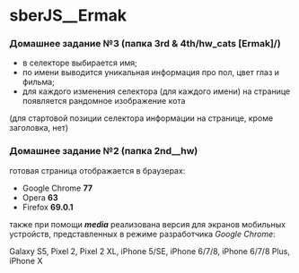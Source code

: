sberJS__Ermak
======================

### Домашнее задание №3 (папка 3rd & 4th/hw_cats [Ermak]/)
* в селекторе выбирается имя;
* по имени выводится уникальная информация про пол, цвет глаз и фильма;
* для каждого изменения селектора (для каждого имени) на странице появляется рандомное изображение кота

(для стартовой позиции селектора информации на странице, кроме заголовка, нет)



### Домашнее задание №2 (папка 2nd__hw)
готовая страница отображается в браузерах:
* Google Chrome **77**
* Opera **63**
* Firefox **69.0.1**

также при помощи ***media*** реализована версия для экранов мобильных устройств, представленных в режиме разработчика _Google_ _Chrome_:

Galaxy S5, Pixel 2, Pixel 2 XL, iPhone 5/SE, iPhone 6/7/8, iPhone 6/7/8 Plus, iPhone X
